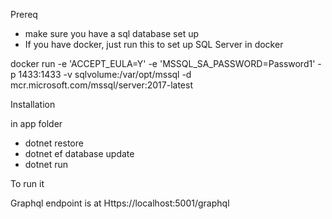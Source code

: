 Prereq

- make sure you have a sql database set up
- If you have docker, just run this to set up SQL Server in docker

docker run -e 'ACCEPT_EULA=Y' -e 'MSSQL_SA_PASSWORD=Password1' -p 1433:1433 -v sqlvolume:/var/opt/mssql -d mcr.microsoft.com/mssql/server:2017-latest




Installation

in app folder
- dotnet restore
- dotnet ef database update
- dotnet run

To run it

Graphql endpoint is at Https://localhost:5001/graphql








